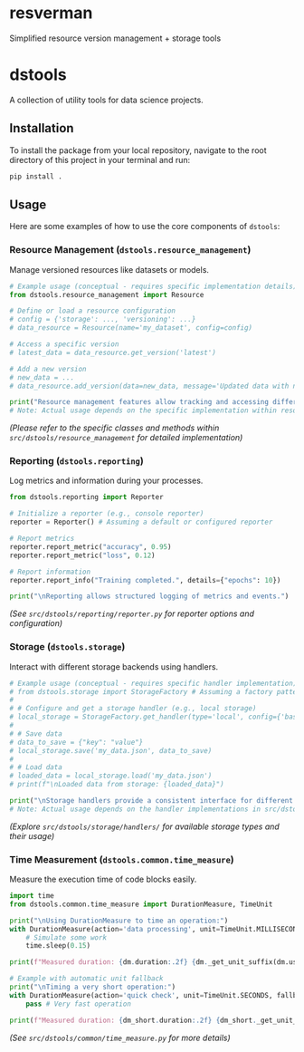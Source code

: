 # resverman
Simplified resource version management + storage tools

# dstools

A collection of utility tools for data science projects.

## Installation

To install the package from your local repository, navigate to the root directory of this project in your terminal and run:

```bash
pip install .
```

## Usage

Here are some examples of how to use the core components of `dstools`:

### Resource Management (`dstools.resource_management`)

Manage versioned resources like datasets or models.

```python
# Example usage (conceptual - requires specific implementation details)
from dstools.resource_management import Resource

# Define or load a resource configuration
# config = {'storage': ..., 'versioning': ...} 
# data_resource = Resource(name='my_dataset', config=config)

# Access a specific version
# latest_data = data_resource.get_version('latest') 

# Add a new version
# new_data = ... 
# data_resource.add_version(data=new_data, message='Updated data with new features')

print("Resource management features allow tracking and accessing different versions of assets.")
# Note: Actual usage depends on the specific implementation within resource.py and resource_config.py
```
*(Please refer to the specific classes and methods within `src/dstools/resource_management` for detailed implementation)*

### Reporting (`dstools.reporting`)

Log metrics and information during your processes.

```python
from dstools.reporting import Reporter

# Initialize a reporter (e.g., console reporter)
reporter = Reporter() # Assuming a default or configured reporter

# Report metrics
reporter.report_metric("accuracy", 0.95)
reporter.report_metric("loss", 0.12)

# Report information
reporter.report_info("Training completed.", details={"epochs": 10})

print("\nReporting allows structured logging of metrics and events.")
```
*(See `src/dstools/reporting/reporter.py` for reporter options and configuration)*

### Storage (`dstools.storage`)

Interact with different storage backends using handlers.

```python
# Example usage (conceptual - requires specific handler implementation)
# from dstools.storage import StorageFactory # Assuming a factory pattern
# 
# # Configure and get a storage handler (e.g., local storage)
# local_storage = StorageFactory.get_handler(type='local', config={'base_path': '/data/my_project'})
# 
# # Save data
# data_to_save = {"key": "value"}
# local_storage.save('my_data.json', data_to_save)
# 
# # Load data
# loaded_data = local_storage.load('my_data.json')
# print(f"\nLoaded data from storage: {loaded_data}")

print("\nStorage handlers provide a consistent interface for different backends (e.g., local, S3).")
# Note: Actual usage depends on the handler implementations in src/dstools/storage/handlers/
```
*(Explore `src/dstools/storage/handlers/` for available storage types and their usage)*

### Time Measurement (`dstools.common.time_measure`)

Measure the execution time of code blocks easily.

```python
import time
from dstools.common.time_measure import DurationMeasure, TimeUnit

print("\nUsing DurationMeasure to time an operation:")
with DurationMeasure(action='data processing', unit=TimeUnit.MILLISECONDS) as dm:
    # Simulate some work
    time.sleep(0.15)

print(f"Measured duration: {dm.duration:.2f} {dm._get_unit_suffix(dm.used_unit)}")

# Example with automatic unit fallback
print("\nTiming a very short operation:")
with DurationMeasure(action='quick check', unit=TimeUnit.SECONDS, fallback=True) as dm_short:
    pass # Very fast operation

print(f"Measured duration: {dm_short.duration:.2f} {dm_short._get_unit_suffix(dm_short.used_unit)}")
```
*(See `src/dstools/common/time_measure.py` for more details)*
